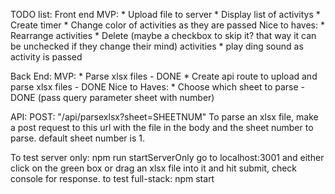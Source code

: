 TODO list:
Front end
    MVP:
        * Upload file to server
        * Display list of activitys
        * Create timer
        * Change color of activities as they are passed
    Nice to haves:
        * Rearrange activities
        * Delete (maybe a checkbox to skip it? that way it can be unchecked if they change their mind) activities
        * play ding sound as activity is passed

Back End:
    MVP: 
        * Parse xlsx files - DONE
        * Create api route to upload and parse xlsx files - DONE
    Nice to Haves:
        * Choose which sheet to parse - DONE (pass query parameter sheet with number)


API: 
    POST: "/api/parsexlsx?sheet=SHEETNUM"
        To parse an xlsx file, make a post request to this url with the file in the body and the sheet number to parse. default sheet number is 1.


To test server only: npm run startServerOnly
    go to localhost:3001 and either click on the green box or drag an xlsx file into it and hit submit, check console for response.
to test full-stack: npm start